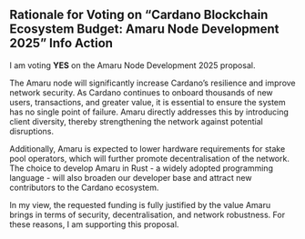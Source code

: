## Rationale for Voting on “Cardano Blockchain Ecosystem Budget: Amaru Node Development 2025” Info Action

I am voting **YES** on the Amaru Node Development 2025 proposal.

The Amaru node will significantly increase Cardano’s resilience and improve network security. As Cardano continues to onboard thousands of new users, transactions, and greater value, it is essential to ensure the system has no single point of failure. Amaru directly addresses this by introducing client diversity, thereby strengthening the network against potential disruptions.

Additionally, Amaru is expected to lower hardware requirements for stake pool operators, which will further promote decentralisation of the network. The choice to develop Amaru in Rust - a widely adopted programming language - will also broaden our developer base and attract new contributors to the Cardano ecosystem.

In my view, the requested funding is fully justified by the value Amaru brings in terms of security, decentralisation, and network robustness. For these reasons, I am supporting this proposal.
